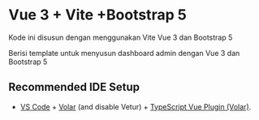 # Vue 3 + Vite +Bootstrap 5

Kode ini disusun dengan menggunakan Vite Vue 3 dan Bootstrap 5

Berisi template untuk menyusun dashboard admin dengan Vue 3 dan Bootstrap 5

## Recommended IDE Setup

- [VS Code](https://code.visualstudio.com/) + [Volar](https://marketplace.visualstudio.com/items?itemName=Vue.volar) (and disable Vetur) + [TypeScript Vue Plugin (Volar)](https://marketplace.visualstudio.com/items?itemName=Vue.vscode-typescript-vue-plugin).
